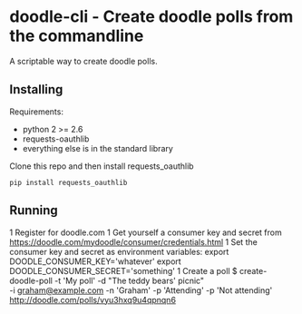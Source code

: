 
# doodle-cli - Create doodle polls from the commandline #

A scriptable way to create doodle polls.

## Installing ##

Requirements:

- python 2 >= 2.6
- requests-oauthlib 
- everything else is in the standard library

Clone this repo and then install requests_oauthlib

    pip install requests_oauthlib

## Running ##

1 Register for doodle.com
1 Get yourself a consumer key and secret from https://doodle.com/mydoodle/consumer/credentials.html
1 Set the consumer key and secret as environment variables:
    export DOODLE_CONSUMER_KEY='whatever'
    export DOODLE_CONSUMER_SECRET='something'
1 Create a poll
    $ create-doodle-poll -t 'My poll' -d "The teddy bears' picnic" \
       -i graham@example.com -n 'Graham' -p 'Attending' -p 'Not attending'
    http://doodle.com/polls/vyu3hxq9u4qpnqn6
